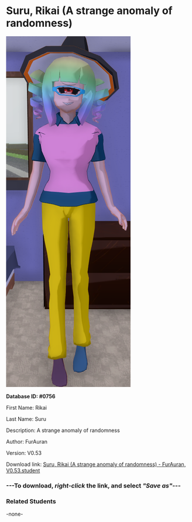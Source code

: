 # Suru, Rikai (A strange anomaly of randomness)

<img src="../../Files/Images/Suru, Rikai (A strange anomaly of randomness).png" title="Suru, Rikai (A strange anomaly of randomness) - FurAuran, V0.53">

**Database ID: #0756**

First Name: Rikai

Last Name: Suru

Description: A strange anomaly of randomness

Author: FurAuran

Version: V0.53

Download link: <a href="https://raw.githubusercontent.com/Arbiter1223/Daigaku-Gurashi-Custom-Students/master/Files/Student%20Files/Suru%2C%20Rikai%20(A%20strange%20anomaly%20of%20randomness)%20-%20FurAuran%2C%20V0.53.student">Suru, Rikai (A strange anomaly of randomness) - FurAuran, V0.53.student</a>

### ---**To download, _right-click_ the link, and select _"Save as"_**---

### Related Students

-none-
